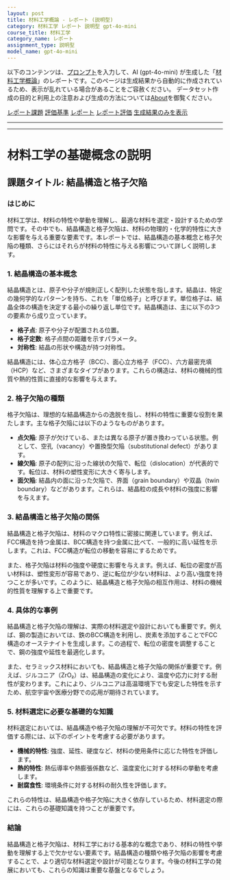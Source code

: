 ```yaml
---
layout: post
title: 材料工学概論 - レポート (説明型)
category: 材料工学 レポート 説明型 gpt-4o-mini
course_title: 材料工学
category_name: レポート
assignment_type: 説明型
model_name: gpt-4o-mini
---
```


以下のコンテンツは、[プロンプト](https://github.com/takedatoshiyuki/synthetic_assignments/tree/main/generated/材料工学/gpt-4o-mini/prompt_レポート-説明型.md)を入力して、AI (gpt-4o-mini) が生成した「[材料工学概論](/contents/材料工学/)」のレポートです。このページは生成結果から自動的に作成されているため、表示が乱れている場合があることをご容赦ください。
データセット作成の目的と利用上の注意および生成の方法については[About](/About)を御覧ください。

[レポート課題](../レポート課題-説明型)
[評価基準](../評価基準-説明型)
[レポート](../レポート-説明型)
[レポート評価](../レポート評価-説明型)
[生成結果のみを表示](https://github.com/takedatoshiyuki/synthetic_assignments/tree/main/generated/材料工学/gpt-4o-mini/レポート-説明型.md)
  

***
***
  
# 材料工学の基礎概念の説明
## 課題タイトル: 結晶構造と格子欠陥

### はじめに
材料工学は、材料の特性や挙動を理解し、最適な材料を選定・設計するための学問です。その中でも、結晶構造と格子欠陥は、材料の物理的・化学的特性に大きな影響を与える重要な要素です。本レポートでは、結晶構造の基本概念と格子欠陥の種類、さらにはそれらが材料の特性に与える影響について詳しく説明します。

### 1. 結晶構造の基本概念
結晶構造とは、原子や分子が規則正しく配列した状態を指します。結晶は、特定の幾何学的なパターンを持ち、これを「単位格子」と呼びます。単位格子は、結晶全体の構造を決定する最小の繰り返し単位です。結晶構造は、主に以下の3つの要素から成り立っています。

- **格子点**: 原子や分子が配置される位置。
- **格子定数**: 格子点間の距離を示すパラメータ。
- **対称性**: 結晶の形状や構造が持つ対称性。

結晶構造には、体心立方格子（BCC）、面心立方格子（FCC）、六方最密充填（HCP）など、さまざまなタイプがあります。これらの構造は、材料の機械的性質や熱的性質に直接的な影響を与えます。

### 2. 格子欠陥の種類
格子欠陥は、理想的な結晶構造からの逸脱を指し、材料の特性に重要な役割を果たします。主な格子欠陥には以下のようなものがあります。

- **点欠陥**: 原子が欠けている、または異なる原子が置き換わっている状態。例として、空孔（vacancy）や置換型欠陥（substitutional defect）があります。
- **線欠陥**: 原子の配列に沿った線状の欠陥で、転位（dislocation）が代表的です。転位は、材料の塑性変形に大きく寄与します。
- **面欠陥**: 結晶内の面に沿った欠陥で、界面（grain boundary）や双晶（twin boundary）などがあります。これらは、結晶粒の成長や材料の強度に影響を与えます。

### 3. 結晶構造と格子欠陥の関係
結晶構造と格子欠陥は、材料のマクロ特性に密接に関連しています。例えば、FCC構造を持つ金属は、BCC構造を持つ金属に比べて、一般的に高い延性を示します。これは、FCC構造が転位の移動を容易にするためです。

また、格子欠陥は材料の強度や硬度に影響を与えます。例えば、転位の密度が高い材料は、塑性変形が容易であり、逆に転位が少ない材料は、より高い強度を持つことが多いです。このように、結晶構造と格子欠陥の相互作用は、材料の機械的性質を理解する上で重要です。

### 4. 具体的な事例
結晶構造と格子欠陥の理解は、実際の材料選定や設計においても重要です。例えば、鋼の製造においては、鉄のBCC構造を利用し、炭素を添加することでFCC構造のオーステナイトを生成します。この過程で、転位の密度を調整することで、鋼の強度や延性を最適化します。

また、セラミックス材料においても、結晶構造と格子欠陥の関係が重要です。例えば、ジルコニア（ZrO₂）は、結晶構造の変化により、温度や応力に対する耐性が変わります。これにより、ジルコニアは高温環境下でも安定した特性を示すため、航空宇宙や医療分野での応用が期待されています。

### 5. 材料選定に必要な基礎的な知識
材料選定においては、結晶構造や格子欠陥の理解が不可欠です。材料の特性を評価する際には、以下のポイントを考慮する必要があります。

- **機械的特性**: 強度、延性、硬度など、材料の使用条件に応じた特性を評価します。
- **熱的特性**: 熱伝導率や熱膨張係数など、温度変化に対する材料の挙動を考慮します。
- **耐腐食性**: 環境条件に対する材料の耐久性を評価します。

これらの特性は、結晶構造や格子欠陥に大きく依存しているため、材料選定の際には、これらの基礎知識を持つことが重要です。

### 結論
結晶構造と格子欠陥は、材料工学における基本的な概念であり、材料の特性や挙動を理解する上で欠かせない要素です。結晶構造の種類や格子欠陥の影響を考慮することで、より適切な材料選定や設計が可能となります。今後の材料工学の発展においても、これらの知識は重要な基盤となるでしょう。
